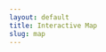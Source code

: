 ```yaml
---
layout: default
title: Interactive Map
slug: map
---
```


<head>
	<link rel="stylesheet" href="https://unpkg.com/leaflet@1.8.0/dist/leaflet.css"
   integrity="sha512-hoalWLoI8r4UszCkZ5kL8vayOGVae1oxXe/2A4AO6J9+580uKHDO3JdHb7NzwwzK5xr/Fs0W40kiNHxM9vyTtQ=="
   crossorigin=""/>
	<script src="https://unpkg.com/leaflet@1.8.0/dist/leaflet.js"
	   integrity="sha512-BB3hKbKWOc9Ez/TAwyWxNXeoV9c1v6FIeYiBieIWkpLjauysF18NzgR1MBNBXf8/KABdlkX68nAhlwcDFLGPCQ=="
	   crossorigin=""></script>
	<style>
		#leafletInstanceContainer { 
		    height: 35em;
		    background-image: url(./www/images/earth.gif);
		    background-repeat: no-repeat;
		    background-attachment: local;
		    background-position: center -19em;
		    background-size: 85em;
		    border: 1px solid black;
		    z-index:0;
		}
		#loadingMessage{
		    text-align: center;
		    background-color: white;
		    animation-name: color;
		    animation-duration: 2s;
		    animation-iteration-count: infinite;
		}
		.featureInfo{
	        padding: 3px 0px;
		}

		.featureInfo label{
		    margin-right: 6px;
		    font-family: sans-serif;
		    display: block;
		}

		.featureInfo img, .leaflet-popup-content img{
		    max-height:  270px;
		}

		/* Specialized CSS from the Carto page.  Trying to look like the Carto map.  Mostly just the popups. */
		.leaflet-popup-content{
			max-width:  200px;
		}
		.featureInfo h4{
			color: #CCCCCC;
			width: auto;
		    max-width: 95%;
		    display: block;
			margin: 0;
		    padding: 0;
		    font-family: "Helvetica Neue", "Helvetica", Arial;
		    text-transform: uppercase;
		    word-wrap: break-word;
		    line-height: 120%;
		    font-size:  11px;
		    font-weight:  bold !important;
		}
		.featureInfo p{
			display: block;
		    width: auto;
		    max-width: 95%;
		    margin: 0;
		    padding: 0 0 7px;
		    font: normal 13px "Helvetica",Arial;
		    color: #333333;
		    word-wrap: break-word;
		}
		.featureCity{
	    	margin: 10px 0px;
		    left: -19px;
		    width: 218px;
		    top: 5px;
			position: relative;
		    height: auto;
		    max-height: 62px;
		    overflow: hidden;
		    padding: 17px 12px;
			background: -ms-linear-gradient(top, #4F9CD7, #2B68A8);
		    background: -o-linear-gradient(right, #4F9CD7, #2B68A8);
		    background: -webkit-linear-gradient(top, #4F9CD7, #2B68A8);
		    background: -moz-linear-gradient(right, #4F9CD7, #2B68A8);
		    -ms-filter: "progid:DXImageTransform.Microsoft.Gradient(startColorStr='#4F9CD7',endColorStr='#2B68A8',GradientType=0)";
		    -webkit-border-top-left-radius: 2px;
		    -webkit-border-top-right-radius: 2px;
		    -moz-border-radius-topleft: 2px;
		    -moz-border-radius-topright: 2px;
		    border-top-left-radius: 2px;
		    border-top-right-radius: 2px;
		}
		.featureCity h1{
			width: 100%;
		    margin: 0;
		    margin-top: -3px;
		    font: bold 21px "Helvetica Neue", "Helvetica", Arial;
		    color: #FFFFFF;
		    line-height: 23px;
		    text-shadow: 0 1px rgb(0 0 0 / 50%);
		    word-wrap: break-word;
		    text-transform: uppercase;
		}
		.featureCity h4{
		    color: #1F4C7F;
		    font-weight: bold !important;
		    font-size:  11px;
		    width: 190px;
		    margin: 0;
		    padding: 0;
		    font-weight: bold;
		    font-family: "Helvetica Neue", "Helvetica", Arial;
		    text-transform: uppercase;
		    word-wrap: break-word;
		    line-height: 120%;
		}
		.featureInfo h4 a {
			margin: 0.5em;
		}
		.featureInfo h4 a:hover {
			text-decoration: underline;
		}
	</style>
</head>

This interactive map, originally created by Emily Kelley, displays most of the manuscripts available on the French Renaissance Paleography site. Manuscripts with unknown coordinates are not available on this map. Click [here](/manuscripts) for a full list of manuscripts contained within the French Renaissance Paleography site.

<div id="leafletInstanceContainer">
	<div id="loadingMessage" style="text-align: center;">Gathering Resource Data From Around France...</div>
</div>

<script type="text/javascript"> 
	//Initialize on page load
	init()

	/**
	 * Get the local json file.  Create a leaflet instance with a starting focal point and a Feature Collection to draw.
	 */ 
	async function init(){
		//We have the geojson.  The features and feature.properties are already formatted exactly how we want them.
		let geojson = await fetch("./iiif-cache/interactive_map.json").then(resp => resp.json()).catch(err => alert(err))
	    initializeLeaflet([12,12], geojson)
	}

	/**
	 * Inititalize a Leaflet Web Map with a standard base map. Give it GeoJSON to draw.
	 * In this case, the GeoJSON is a local app file.  It is already formatted how we want it.
	 */     
	async function initializeLeaflet(coords, geoMarkers){
	    let mymap = L.map('leafletInstanceContainer')  
	    L.tileLayer('https://{s}.basemaps.cartocdn.com/light_nolabels/{z}/{x}/{y}{r}.png', {
			attribution: '<a href="https://carto.com/attributions">CARTO</a>',
			maxZoom: 19
		}).addTo(mymap);
	    mymap.setView(coords,2);
	    let appColor = "#FF6D0B" //The orange from carto
	    L.geoJSON(geoMarkers, {
	        pointToLayer: function (feature, latlng) {
	            return L.circleMarker(latlng, {
	                radius: 5,
	                fillColor: appColor,
	                color: "white",
	                weight: 1,
	                opacity: 1,
	                fillOpacity: 1
	            })
	        },
	        onEachFeature: formatPopup //has feature and feature layer
	    })
	    .addTo(mymap)
	    leafletInstanceContainer.style.backgroundImage = "none"
	    loadingMessage.style.display = "none"
	}

	/**
	 * Generate the HTML to be shown in the pop ups.
	 * Bind it to the layer where this feature (point) is.
	 */ 
	function formatPopup(feature, layer) {
		try {
			let linkHTML = (Array.isArray(feature.properties.doclink1) 
				? feature.properties.doclink1 
				: [feature.properties.doclink1]).reduce((b,a,i)=>b+=`<a target="_blank" href="${a}">${feature.properties.identifier.includes(",") ? (Array.isArray(feature.properties.doclink1)?"Item "+(i+1):"View Items") : "View Item"}</a>`,``)

			let popupContent = `<div class="featureInfo featureCity"> <h4>City</h4><h1>${feature.properties.city}</h1> </div>
			<div class="featureInfo"> <h4>Title</h4> <p>${feature.properties.title}</p> </div>
			<div class="featureInfo"> <h4>Region</h4> <p>${feature.properties.region}</p> </div>
			<div class="featureInfo"> <h4>Identifier(s)</h4> <p>${feature.properties.identifier}</p> </div>
			<div style="text-align:center;" class="featureInfo"> <h4>${linkHTML}</h4> </div>`
			
			layer.bindPopup(popupContent)
		} catch(err) {
			// silent blank
		}
	}
</script>
